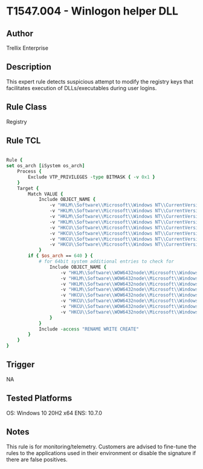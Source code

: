# T1547.004  - Winlogon helper DLL

## Author
Trellix Enterprise

## Description
This expert rule detects suspicious attempt to modify the registry keys that facilitates execution of DLLs/executables during user logins. 

## Rule Class 
Registry

## Rule TCL
```tcl
 
Rule {
set os_arch [iSystem os_arch]
	Process {
		Exclude VTP_PRIVILEGES -type BITMASK { -v 0x1 }
	}
	Target {
		Match VALUE {		
			Include OBJECT_NAME {				
				-v "HKLM\\Software\\Microsoft\\Windows NT\\CurrentVersion\\Winlogon\\**"
				-v "HKLM\\Software\\Microsoft\\Windows NT\\CurrentVersion\\Winlogon\\Shell\\**"
				-v "HKLM\\Software\\Microsoft\\Windows NT\\CurrentVersion\\Winlogon\\Userinit\\**"
				-v "HKLM\\Software\\Microsoft\\Windows NT\\CurrentVersion\\Winlogon\\Notify\\**"
				-v "HKCU\\Software\\Microsoft\\Windows NT\\CurrentVersion\\Winlogon\\**"
				-v "HKCU\\Software\\Microsoft\\Windows NT\\CurrentVersion\\Winlogon\\Shell\\**"
				-v "HKCU\\Software\\Microsoft\\Windows NT\\CurrentVersion\\Winlogon\\Userinit\\**"				
				-v "HKCU\\Software\\Microsoft\\Windows NT\\CurrentVersion\\Winlogon\\Notify\\**"				
			}
		if { $os_arch == 640 } {
			# for 64bit system additional entries to check for 
				Include OBJECT_NAME {
					-v "HKLM\\Software\\WOW6432node\\Microsoft\\Windows NT\\CurrentVersion\\Winlogon\\**"
					-v "HKLM\\Software\\WOW6432node\\Microsoft\\Windows NT\\CurrentVersion\\Winlogon\\Shell\\**"
					-v "HKLM\\Software\\WOW6432node\\Microsoft\\Windows NT\\CurrentVersion\\Winlogon\\Userinit\\**"
					-v "HKLM\\Software\\WOW6432node\\Microsoft\\Windows NT\\CurrentVersion\\Winlogon\\Notify\\**"
					-v "HKCU\\Software\\WOW6432node\\Microsoft\\Windows NT\\CurrentVersion\\Winlogon\\**"
					-v "HKCU\\Software\\WOW6432node\\Microsoft\\Windows NT\\CurrentVersion\\Winlogon\\Shell\\**"
					-v "HKCU\\Software\\WOW6432node\\Microsoft\\Windows NT\\CurrentVersion\\Winlogon\\Userinit\\**"
					-v "HKCU\\Software\\WOW6432node\\Microsoft\\Windows NT\\CurrentVersion\\Winlogon\\Notify\\**"
				}
			}
			Include -access "RENAME WRITE CREATE"
		}             
	}
}

```

## Trigger
NA

## Tested Platforms
OS: Windows 10 20H2 x64
ENS: 10.7.0

## Notes
This rule is for monitoring/telemetry. Customers are advised to fine-tune the rules to the applications used in their environment or disable the signature if there are false positives.
